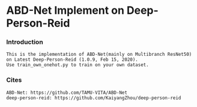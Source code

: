 # ABD-Net Implement on Deep-Person-Reid

### Introduction
    This is the implementation of ABD-Net(mainly on Multibranch ResNet50) on Latest Deep-Person-Reid (1.0.9, Feb 15, 2020).
    Use train_own_onehot.py to train on your own dataset.

### Cites
    ABD-Net: https://github.com/TAMU-VITA/ABD-Net
    deep-person-reid: https://github.com/KaiyangZhou/deep-person-reid

